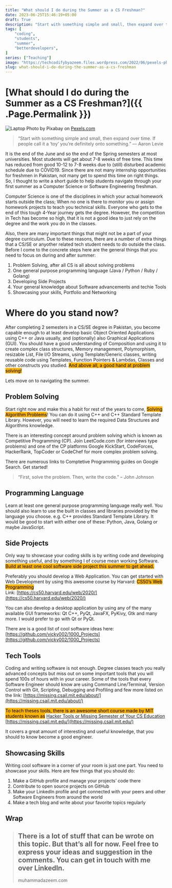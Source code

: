 ```yaml
---
title: "What should I do during the Summer as a CS Freshman?"
date: 2023-06-25T15:46:19+05:00
draft: True
description: "Start with something simple and small, then expand over time. If people call it a ‘toy’ you’re definitely onto something.” — Aaron Levie It is the end of the June an…"
tags: [
    "coding",
    "students",
    "summer",
    "betterdevelopers",
]
series: ["Teaching"]
image: "https://techcodifybyazeem.files.wordpress.com/2022/06/pexels-photo-459654.jpeg"
slug: what-should-i-do-during-the-summer-as-a-cs-freshman
---
```


# [What should I do during the Summer as a CS Freshman?]({{ .Page.Permalink }})
![Laptop](https://techcodifybyazeem.files.wordpress.com/2022/06/pexels-photo-459654.jpeg)
Photo by Pixabay on [Pexels.com](https://www.pexels.com/photo/gray-laptop-on-table-top-459654/)

> “Start with something simple and small, then expand over time. If
> people call it a ‘toy’ you’re definitely onto something.” — Aaron
> Levie

It is the end of the June and so the end of the Spring semesters at most universities. Most students will get about 7-8 weeks of free time. This time has reduced from good 10-12 to 7-8 weeks due to (still) disturbed academic schedule due to COVID19. Since there are not many internship opportunities for freshmen in Pakistan, not many get to spend this time on right things. So, I thought to write a short guide to help students navigate through your first summer as a Computer Science or Software Engineering freshman.

Computer Science is one of the disciplines in which your actual homework starts outside the class; When no one is there to monitor you or assign homework projects to teach you technical skills. Everyone who gets to the end of this tough 4-Year journey gets the degree. However, the competition in Tech has become so high, that it is not a good idea to just rely on the degree and the work you do in the classes.  
  
Also, there are many important things that might not be a part of your degree curriculum. Due to these reasons, there are a number of extra things that a CS/SE or anyother related tech student needs to do outside the class. Before I come to the concrete steps here are the general things that you need to focus on during and after summer:

1.  Problem Solving, after all CS is all about solving problems
2.  One general purpose programming language (Java / Python / Ruby / Golang)
3.  Developing Side Projects
4.  Your general knowledge about Software advancements and techie Tools
5.  Showcasing your skills, Portfolio and Networking

# Where do you stand now?

After completing 2 semesters in a CS/SE degree in Pakistan, you become capable enough to at least develop basic Object Oriented Applications using C++ or Java usually, and (optionally) also Graphical Applications (GUI). You should have a good understanding of Composition and using it to create complex class structures, Memory management, Polymorphism, resizable List, File I/O Streams, using Template/Generic classes, writing reusable code using Templates, Function Pointers & Lambdas, Classes and other constructs you studied.  <mark style="background-color:#FFB302;" class="has-inline-color">And above all, a good hand at problem solving!</mark>

Lets move on to navigating the summer.

## Problem Solving 

Start right now and make this a habit for rest of the years to come, <mark style="background-color:#FFB302;" class="has-inline-color">Solving Algorithm Problems</mark>! You can do it using C++ and C++ Standard Template Library. However, you will need to learn the required Data Structures and Algorithms knowledge.  
  
There is an interesting concept around problem solving which is known as Competitive Programming (CP). Join LeetCode.com (for interviews type problems) and one of the CP platforms Google KickStart, CodeForces, HackerRank, TopCoder or CodeChef for more complex problem solving.  
  
There are numerous links to Comptetive Programming guides on Google Search. Get started!

<blockquote>“First, solve the problem. Then, write the code.” – John Johnson</blockquote>

## Programming Language
Learn at least one general purpose programming language really well. You should also learn to use the built in classes and libraries provided by the language you choose. e.g. C++ provides Standard Template Library. It would be good to start with either one of these: Python, Java, Golang or maybe JavaScript.


## Side Projects

Only way to showcase your coding skills is by writing code and developing something useful, and by something I of course mean working Software.  <mark style="background-color:#FFB302;" class="has-inline-color">Build at least one cool software side project this summer to get ahead.</mark>  
  
Preferably you should develop a Web Application. You can get started with Web Development by using this awesome course by Harvard:  <mark style="background-color:#FFB302;" class="has-inline-color">CS50’s Web Programming</mark>  
Link:  [https://cs50.harvard.edu/web/2020/](https://cs50.harvard.edu/web/2020/)  
  
You can also develop a desktop application by using any of the many available GUI frameworks: Qt C++, PyQt, JavaFX, PyKivy, Gtk and many more. I would prefer to go with Qt or PyQt.

There are is a good list of cool software ideas here:  [https://github.com/vicky002/1000_Projects](https://github.com/vicky002/1000_Projects)

## Tech Tools

Coding and writing software is not enough. Degree classes teach you really advanced concepts but miss out on some important tools that you will spend 100s of hours with in your career. Some of the tools that every Software Engineer should know are using Command Line/Terminal, Version Control with Git, Scripting, Debugging and Profiling and few more listed on the link:  [https://missing.csail.mit.edu/about/](https://missing.csail.mit.edu/about/)

<mark style="background-color:#FFB302;" class="has-inline-color">To teach theses tools, there is an awesome short course made by MIT students known as</mark>  [Hacker Tools or Missing Semester of Your CS Education](https://missing.csail.mit.edu/)  [https://missing.csail.mit.edu/](https://missing.csail.mit.edu/)  
  
It covers a great amount of interesting and useful knowledge, that you should to know become a good engineer.

## Showcasing Skills

Writing cool software in a corner of your room is just one part. You need to showcase your skills. Here are few things that you should do:

1.  Make a GitHub profile and manage your projects’ code there
2.  Contribute to open source projects on GitHub
3.  Make your LinkedIn profile and get connected with your peers and other Software Engineers from around the world
4.  Make a tech blog and write about your favorite topics regularly

## Wrap

> ## There is a lot of stuff that can be wrote on this topic. But that’s all for now. Feel free to express your ideas and suggestion in the comments. You can get in touch with me over LinkedIn.
> 
> muhammadazeem.com


